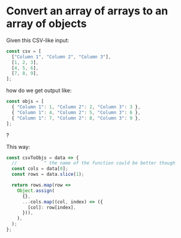 # Convert an array of arrays to an array of objects

Given this CSV-like input:

```javascript
const csv = [
  ["Column 1", "Column 2", "Column 3"],
  [1, 2, 3],
  [4, 5, 6],
  [7, 8, 9],
];
```

how do we get output like:

```javascript
const objs = [
  { "Column 1": 1, "Column 2": 2, "Column 3": 3 },
  { "Column 1": 4, "Column 2": 5, "Column 3": 6 },
  { "Column 1": 7, "Column 2": 8, "Column 3": 9 },
];
```

?

This way:

```javascript
const csvToObjs = data => {
  //          ^ the name of the function could be better though
  const cols = data[0];
  const rows = data.slice(1);

  return rows.map(row =>
    Object.assign(
      {},
      ...cols.map((col, index) => ({
        [col]: row[index],
      })),
    ),
  );
};
```
